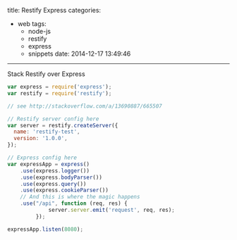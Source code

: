 title: Restify Express
categories:
- web
tags:
  - node-js
  - restify
  - express
  - snippets
date: 2014-12-17 13:49:46
---

Stack Restify over Express 

```javascript
var express = require('express');
var restify = require('restify');

// see http://stackoverflow.com/a/13690887/665507

// Restify server config here
var server = restify.createServer({
  name: 'restify-test',
  version: '1.0.0',
});

// Express config here
var expressApp = express()
    .use(express.logger())
    .use(express.bodyParser())
    .use(express.query())
    .use(express.cookieParser())
    // And this is where the magic happens
    .use("/api", function (req, res) {
             server.server.emit('request', req, res);
         });

expressApp.listen(8080);
```
